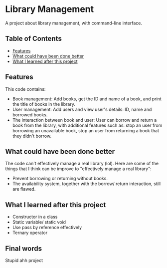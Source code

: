 # Library Management
A project about library management, with command-line interface.
## Table of Contents

- [Features](#Features)
- [What could have been done better](#What-could-have-been-done-better)
- [What I learned after this project](#What-I-learned-after-this-project)

## Features

This code contains:

- Book management: Add books, get the ID and name of a book, and print the title of books in the library.
- User management: Add users and view user's details: ID, name and borrowed books.
- The interaction between book and user: User can borrow and return a book from the library, with additional features such as: stop an user from borrowing an unavailable book, stop an user from returning a book that they didn't borrow.

## What could have been done better

The code can't effectively manage a real library (lol). Here are some of the things that I think can be improve to "effectively manage a real library":

- Prevent borrowing or returning without books.
- The availability system, together with the borrow/ return interaction, still are flawed.

## What I learned after this project

- Constructor in a class
- Static variable/ static void
- Use pass by reference effectively
- Ternary operator

## Final words

Stupid ahh project 
